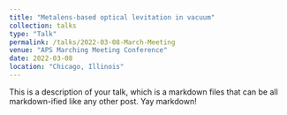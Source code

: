 ```yaml
---
title: "Metalens-based optical levitation in vacuum"
collection: talks
type: "Talk"
permalink: /talks/2022-03-08-March-Meeting
venue: "APS Marching Meeting Conference"
date: 2022-03-08
location: "Chicago, Illinois"
---
```


This is a description of your talk, which is a markdown files that can be all markdown-ified like any other post. Yay markdown!

